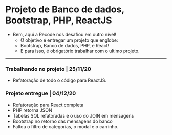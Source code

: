 # Projeto de Banco de dados, Bootstrap, PHP, ReactJS

- Bem, aqui a Recode nos desafiou em outro nível!
  -  O objetivo é entregar um projeto que englobe:
    - Bootstrap, Banco de dados, PHP, e React!
  - E para isso, é obrigatório trabalhar com o ultimo projeto.

---

### Trabalhando no projeto | 25/11/20
- Refatoração de todo o código para ReactJS.

### Projeto entregue | 04/12/20
- Refatoração para React completa
- PHP retorna JSON
- Tabelas SQL refatoradas e o uso do JOIN em mensagens
- Bootstrap no retorno das mensagens do banco
- Faltou o filtro de categorias, o modal e o carrinho.